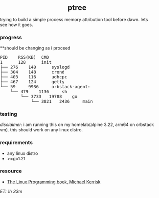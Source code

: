 <style>
    body {
        padding: 0;
        margin: 0;
    }
    .title {
        font-size: 24px;
        display: flex;
        justify-content: center;
    }

</style>

<h1 class='title'>ptree</h1>
<span>trying to build a simple process memory attribution tool before dawn. lets see how it goes.</span>

<h3>progress</h3>
**should be changing as i proceed
<pre>
PID    RSS(KB)  CMD
1      128      init
├── 276    140      syslogd
├── 304    148      crond
├── 403    116      udhcpc
├── 467    124      getty
└── 59     9936     orbstack-agent:
    └── 479    1136     sh
        └── 3733   19788    go
            └── 3821   2436     main
</pre>

<h3>testing</h3>
<em>disclaimer:</em> i am running this on my homelab(alpine 3.22, arm64 on orbstack vm). this should work on any linux distro.

<h3>requirements</h3>
<ul>
<li>any linux distro</li>
<li>>=go1.21</li>
</ul>

<h3>resource</h3>
<ul>
    <li>
        <a href="https://broman.dev/download/The%20Linux%20Programming%20Interface.pdf">The Linux Programming book, Michael Kerrisk</a>
    </li>
</ul>

<em>ET: 1h 33m</em>